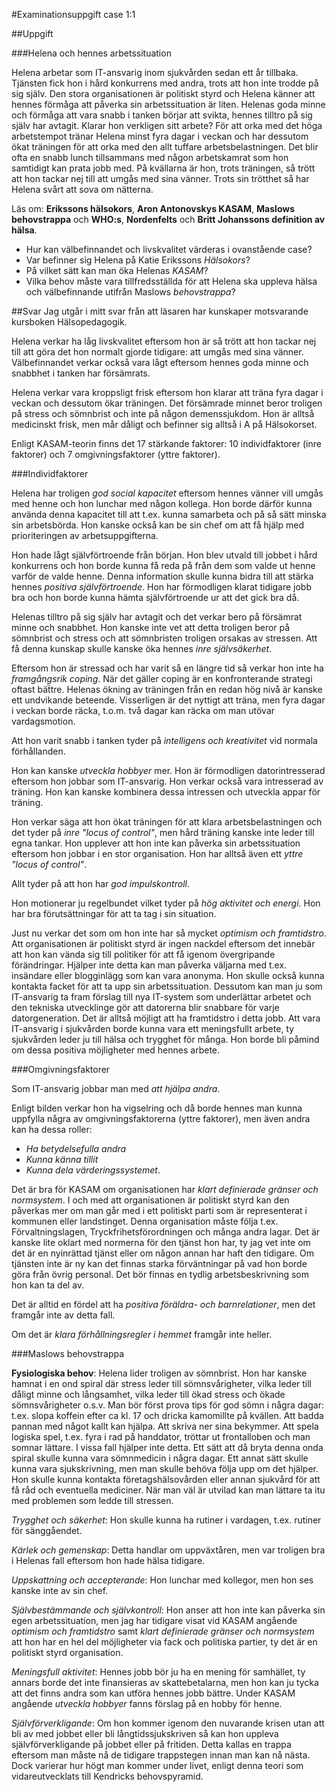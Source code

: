 #Examinationsuppgift case 1:1

##Uppgift

###Helena och hennes arbetssituation

Helena arbetar som IT-ansvarig inom sjukvården sedan ett år tillbaka. Tjänsten fick hon i hård konkurrens med andra, trots att 
hon inte trodde på sig själv. Den stora organisationen är politiskt styrd och Helena känner att hennes förmåga att påverka 
sin arbetssituation är liten. Helenas goda minne och förmåga att vara snabb i tanken börjar att svikta, hennes tilltro 
på sig själv har avtagit. Klarar hon verkligen sitt arbete? För att orka med det höga arbetstempot tränar Helena minst fyra 
dagar i veckan och har dessutom ökat träningen för att orka med den allt tuffare arbetsbelastningen. Det blir ofta en snabb 
lunch tillsammans med någon arbetskamrat som hon samtidigt kan prata jobb med. På kvällarna är hon, trots träningen, så trött 
att hon tackar nej till att umgås med sina vänner. Trots sin trötthet så har Helena svårt att sova om nätterna.

Läs om: __Erikssons hälsokors__, __Aron Antonovskys KASAM__, __Maslows behovstrappa__ och __WHO:s__, __Nordenfelts__ och 
__Britt Johanssons definition av hälsa__.

* Hur kan välbefinnandet och livskvalitet värderas i ovanstående case?
* Var befinner sig Helena på Katie Erikssons _Hälsokors_?
* På vilket sätt kan man öka Helenas _KASAM_?
* Vilka behov måste vara tillfredsställda för att Helena ska uppleva hälsa och välbefinnande utifrån Maslows _behovstrappa_?

##Svar
Jag utgår i mitt svar från att läsaren har kunskaper motsvarande kursboken Hälsopedagogik.

Helena verkar ha låg livskvalitet eftersom hon är så trött att hon tackar nej till att göra det hon normalt gjorde tidigare: 
att umgås med sina vänner. Välbefinnandet verkar också vara lågt eftersom hennes goda minne och snabbhet i tanken har
försämrats.

Helena verkar vara kroppsligt frisk eftersom hon klarar att träna fyra dagar i veckan och dessutom ökar träningen. Det
försämrade minnet beror troligen på stress och sömnbrist och inte på någon demenssjukdom. Hon är alltså medicinskt frisk, men mår dåligt och befinner sig alltså i A på Hälsokorset.

Enligt KASAM-teorin finns det 17 stärkande faktorer: 10 individfaktorer (inre faktorer) och 7 omgivningsfaktorer (yttre
faktorer).

###Individfaktorer

Helena har troligen _god social kapacitet_ eftersom hennes vänner vill umgås med henne och hon lunchar med någon kollega.
Hon borde därför kunna använda denna kapacitet till att t.ex. kunna samarbeta och på så sätt minska sin arbetsbörda.
Hon kanske också kan be sin chef om att få hjälp med prioriteringen av arbetsuppgifterna.

Hon hade lågt självförtroende från början. Hon blev utvald till jobbet i hård konkurrens
och hon borde kunna få reda på från dem som valde ut henne varför de valde henne. Denna information skulle kunna bidra till
att stärka hennes _positiva självförtroende_. Hon har förmodligen klarat tidigare jobb bra och hon borde kunna hämta
självförtroende ur att det gick bra då.

Helenas tilltro på sig själv har avtagit och det verkar bero på försämrat minne och snabbhet. Hon kanske inte vet att detta
troligen beror på sömnbrist och stress och att sömnbristen troligen orsakas av stressen. Att få denna kunskap skulle kanske
öka hennes _inre självsäkerhet_.

Eftersom hon är stressad och har varit så en längre tid så verkar hon inte ha _framgångsrik coping_. När det gäller coping
är en konfronterande strategi oftast bäẗtre. Helenas ökning av träningen från en redan hög nivå är kanske ett undvikande
beteende. Visserligen är det nyttigt att träna, men fyra dagar i veckan borde räcka, t.o.m. två dagar kan räcka om man 
utövar vardagsmotion.

Att hon varit snabb i tanken tyder på _intelligens och kreativitet_ vid normala förhållanden.

Hon kan kanske _utveckla hobbyer_ mer. Hon är förmodligen datorintresserad eftersom hon jobbar som IT-ansvarig. Hon verkar
också vara intresserad av träning. Hon kan kanske kombinera dessa intressen och utveckla appar för träning.

Hon verkar säga att hon ökat träningen för att klara arbetsbelastningen och det tyder på _inre "locus of control"_, men
hård träning kanske inte leder till egna tankar. Hon upplever att hon inte kan påverka sin arbetssituation eftersom hon jobbar 
i en stor organisation. Hon har alltså även ett _yttre "locus of control"_.

Allt tyder på att hon har _god impulskontroll_.

Hon motionerar ju regelbundet vilket tyder på _hög aktivitet och energi_. Hon har bra förutsättningar för att ta tag i sin 
situation.

Just nu verkar det som om hon inte har så mycket _optimism och framtidstro_. Att organisationen är politiskt styrd är ingen
nackdel eftersom det innebär att hon kan vända sig till politiker för att få igenom övergripande förändringar. Hjälper inte
detta kan man påverka väljarna med t.ex. insändare eller blogginlägg som kan vara anonyma. Hon skulle också kunna kontakta
facket för att ta upp sin arbetssituation. Dessutom kan man ju som IT-ansvarig ta fram förslag till nya IT-system som 
underlättar arbetet och den tekniska utvecklinge gör att datorerna blir snabbare för varje datorgeneration. Det är alltså
möjligt att ha framtidstro i detta jobb. Att vara IT-ansvarig i sjukvården borde kunna vara ett meningsfullt arbete,
ty sjukvården leder ju till hälsa och trygghet för många. Hon borde bli påmind om dessa positiva möjligheter med hennes
arbete.

###Omgivningsfaktorer

Som IT-ansvarig jobbar man med _att hjälpa andra_.

Enligt bilden verkar hon ha vigselring och då borde hennes man kunna uppfylla några av omgivningsfaktorerna (yttre faktorer),
men även andra kan ha dessa roller:

* _Ha betydelsefulla andra_
* _Kunna känna tillit_
* _Kunna dela värderingssystemet_.

Det är bra för KASAM om organisationen har _klart definierade gränser och normsystem_. I och med att organisationen är
politiskt styrd kan den påverkas mer om man går med i ett politiskt parti som är representerat i kommunen eller 
landstinget. Denna organisation måste följa t.ex. Förvaltningslagen, Tryckfrihetsförordningen och många andra lagar.
Det är kanske lite oklart med normerna för den tjänst hon har, ty jag vet inte om det är en nyinrättad tjänst eller
om någon annan har haft den tidigare. Om tjänsten inte är ny kan det finnas starka förväntningar på vad hon borde göra från
övrig personal. Det bör finnas en tydlig arbetsbeskrivning som hon kan ta del av.

Det är alltid en fördel att ha _positiva föräldra- och barnrelationer_, men det framgår inte av detta fall.

Om det är _klara förhållningsregler i hemmet_ framgår inte heller.

###Maslows behovstrappa

__Fysiologiska behov__: Helena lider troligen av sömnbrist. Hon har kanske hamnat i en ond spiral där stress
leder till sömnsvårigheter, vilka leder till dåligt minne och långsamhet, vilka leder till ökad stress och ökade 
sömnsvårigheter o.s.v. Man bör först prova tips för god sömn i några dagar: t.ex. slopa koffein efter ca kl. 17
och dricka kamomillte på kvällen. Att badda pannan med något kallt kan hjälpa. Att skriva ner sina bekymmer.
Att spela logiska spel, t.ex. fyra i rad på handdator, tröttar ut frontalloben och man somnar lättare. I vissa fall
hjälper inte detta. Ett sätt att då bryta denna onda spiral skulle kunna vara sömnmedicin i några dagar. Ett annat
sätt skulle kunna vara sjukskrivning, men man skulle behöva följa upp om det hjälper. Hon skulle kunna kontakta
företagshälsovården eller annan sjukvård för att få råd och eventuella mediciner. När man väl är utvilad kan man
lättare ta itu med problemen som ledde till stressen.

_Trygghet och säkerhet_: Hon skulle kunna ha rutiner i vardagen, t.ex. rutiner för sänggåendet.

_Kärlek och gemenskap_: Detta handlar om uppväxtåren, men var troligen bra i Helenas fall eftersom hon hade hälsa tidigare.

_Uppskattning och accepterande_: Hon lunchar med kollegor, men hon ses kanske inte av sin chef.

_Självbestämmande och självkontroll_: Hon anser att hon inte kan påverka sin egen arbetssituation, men jag har tidigare
visat vid KASAM angående _optimism och framtidstro_ samt _klart definierade gränser och normsystem_ att hon har en hel del möjligheter via fack och politiska partier, ty det är en politiskt styrd organisation.

_Meningsfull aktivitet_: Hennes jobb bör ju ha en mening för samhället, ty annars borde det inte finansieras av 
skattebetalarna, men hon kan ju tycka att det finns andra som kan utföra hennes jobb bättre. Under KASAM angående 
_utveckla hobbyer_ fanns förslag på en hobby för henne.

_Självförverkligande_: Om hon kommer igenom den nuvarande krisen utan att bli av med jobbet eller bli långtidssjukskriven
så kan hon uppleva självförverkligande på jobbet eller på fritiden. Detta kallas en trappa eftersom man måste nå de
tidigare trappstegen innan man kan nå nästa. Dock varierar hur högt man kommer under livet, enligt denna teori som
vidareutvecklats till Kendricks behovspyramid.
